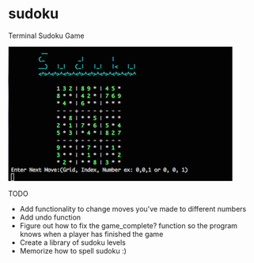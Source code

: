 # sudoku
Terminal Sudoku Game

![alt tag](https://github.com/kromitj/sudoku/blob/master/sudoku-screen.png)

TODO
  * Add functionality to change moves you've made to different numbers
  * Add undo function
  * Figure out how to fix the game_complete? function so the program knows when a player has finished the game
  * Create a library of sudoku levels
  * Memorize how to spell sudoku :)
